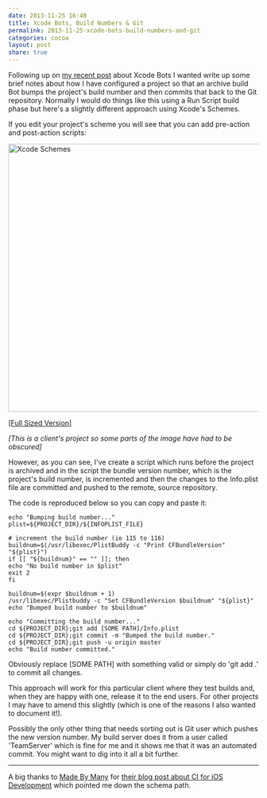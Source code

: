 ```yaml
---
date: 2013-11-25 16:40
title: Xcode Bots, Build Numbers & Git
permalink: 2013-11-25-xcode-bots-build-numbers-and-git
categories: cocoa
layout: post
share: true
---
```


Following up on [my recent post](http://swwritings.com/post/2013-11-14-setting-up-xcode-bots) about Xcode Bots I wanted write up some brief notes about how I have configured a project so that an archive build Bot bumps the project's build number and then commits that back to the Git repository. Normally I would do things like this using a Run Script build phase but here's a slightly different approach using Xcode's Schemes.

If you edit your project's scheme you will see that you can add pre-action and post-action scripts:

<img src="http://images.swwritings.com/2013-11-25-xcode-bots-build-numbers-and-git-01.png" alt="Xcode Schemes" width="540" />

[<a href="http://images.swwritings.com/2013-11-25-xcode-bots-build-numbers-and-git-01.png" target="_blank">Full Sized Version</a>]

*[This is a client's project so some parts of the image have had to be obscured]*

However, as you can see, I've create a script which runs before the project is archived and in the script the bundle version number, which is the project's build number, is incremented and then the changes to the Info.plist file are committed and pushed to the remote, source repository.

The code is reproduced below so you can copy and paste it:

    echo "Bumping build number..."
    plist=${PROJECT_DIR}/${INFOPLIST_FILE}
    
    # increment the build number (ie 115 to 116)
    buildnum=$(/usr/libexec/PlistBuddy -c "Print CFBundleVersion" "${plist}")
    if [[ "${buildnum}" == "" ]]; then
    echo "No build number in $plist"
    exit 2
    fi
    
    buildnum=$(expr $buildnum + 1)
    /usr/libexec/Plistbuddy -c "Set CFBundleVersion $buildnum" "${plist}"
    echo "Bumped build number to $buildnum"
    
    echo "Committing the build number..."
    cd ${PROJECT_DIR};git add [SOME PATH]/Info.plist
    cd ${PROJECT_DIR};git commit -m "Bumped the build number."
    cd ${PROJECT_DIR};git push -u origin master
    echo "Build number committed."

Obviously replace [SOME PATH] with something valid or simply do 'git add .' to commit all changes.

This approach will work for this particular client where they test builds and, when they are happy with one, release it to the end users. For other projects I may have to amend this slightly (which is one of the reasons I also wanted to document it!).

Possibly the only other thing that needs sorting out is Git user which pushes the new version number. My build server does it from a user called 'TeamServer' which is fine for me and it shows me that it was an automated commit. You might want to dig into it all a bit further.

---

A big thanks to [Made By Many](http://madebymany.com) for [their blog post about CI for iOS Development](http://madebymany.com/blog/continuous-integration-for-ios-development) which pointed me down the schema path.
